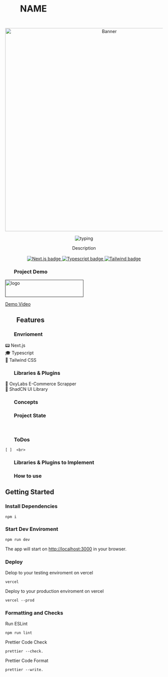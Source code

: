 <h1><ul><b>
   NAME
</b></ul></h1>
<p align="center">
  <br />
  <img width="650" src="./public/global/banner.png" alt="Banner">
  <br />
</p>

 <p svg align="center">
<img src="https://readme-typing-svg.demolab.com?font=Noto+Serif&pause=3000&color=2FA4D7&center=true&vCenter=true&width=375&lines=+++" alt=typing>
 </p>




<p align="center">
 Description
  <br />
  <br />
  <a href="https://github.com/vercel/next.js">
    <img src="https://img.shields.io/badge/Next-black?style=for-the-badge&logo=next.js&logoColor=white" alt="Next.js badge">
  </a>
  <a href="https://github.com/microsoft/TypeScript">
    <img src="https://img.shields.io/badge/typescript-%23007ACC.svg?style=for-the-badge&logo=typescript&logoColor=white" alt="Typescript badge">
  </a>
  <a href="https://github.com/tailwindlabs/tailwindcss">
    <img src="https://img.shields.io/badge/tailwindcss-%2338B2AC.svg?style=for-the-badge&logo=tailwind-css&logoColor=white" alt="Tailwind badge">
  </a>
  <br />
</p>

<h3><ul><b>Project Demo</b></ul></h3>

<a href="" target="blank"><img align="center" src="" alt="logo" height="55" width="250" /></a>

[Demo Video](https://www.youtube.com/@DigitalAlchemyst)

<h2><ul><b>Features</b></ul></h2>

<h4>
<h3><ul><b>Envrioment</b></ul></h3>
        📟 Next.js <br>
        🎓 Typescript <br>
        🚀 Tailwind CSS <br>        
<h3><ul><b>Libraries & Plugins</b></ul></h3>
💎 OxyLabs E-Commerce Scrapper <br>
        📁 ShadCN UI Library<br>
<h3><ul><b>Concepts</b></ul></h3>
</h4>

<h3><ul><b>Project State</b></ul></h3>

<br>

<h3><ul><b>ToDos</b></ul></h3>

    [ ]  <br>

        
<h3><ul><b>Libraries & Plugins to Implement</b></ul></h3>



<h3><ul><b>How to use</b></ul></h3>

## Getting Started

### Install Dependencies

    npm i

### Start Dev Enviroment

    npm run dev

The app will start on [http://localhost:3000](http://localhost:3000) in your browser. 

### Deploy

Delop to your testing enviroment on vercel

    vercel

Deploy to your production enviroment on vercel

    vercel --prod

### Formatting and Checks

Run ESLint

    npm run lint

Prettier Code Check

    prettier --check.

Prettier Code Format

    prettier --write.
